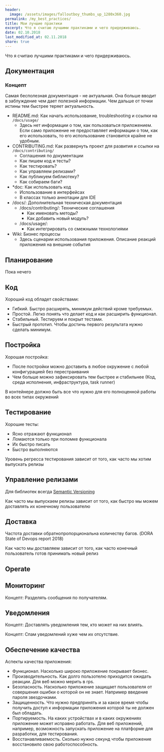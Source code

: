 ```yaml
---
header:
  image: /assets/images/falloutboy_thumbs_up_1280x360.jpg
permalink: /my_best_practices/
title: Мои лучшие практики
excerpt: Что я считаю лучшими практиками и чего придерживаюсь.
date: 02.10.2018
last_modified_at: 02.11.2018
share: true
---
```

Что я считаю лучшими практиками и чего придерживаюсь.

## Документация

### Концепт

Самая бесполезная документация - не актуальная. Она больше
вводит в заблуждение чем дает полезной информации.
Чем дальше от точки истины тем быстрее теряет актуальность.

- README.md: Как начать использование, troubleshooting и ссылки на `/docs/usage/` 
    - Здесь нет информации о том, как пользоваться приложением. Если само приложение не предоставляет
    информации о том, как его использовать, то его использование становится крайне не удобным.
- CONTRIBUTING.md: Как развернуть проект для развития и ссылки на `/docs/contributing/`
    - Соглашения по документации
    - Как пишем код и тесты?
    - Как тестировать?
    - Как управляем релизами?
    - Как публикуем библиотеку?
    - Как собираем баги?
- *doc: Как использовать код
    - Использование в интерфейсах
    - В классах только аннотации для IDE
- /docs/: Дополнительная техническая документация
    - /docs/contributing/: Технические соглашения
        - Как именовать методы?
        - Как добавить новый модуль?
    - /docs/usage/:
        - Как интегрировать со смежными технологиями
- Wiki: Бизнес процессы
    - Здесь сценарии использования приложения. Описание реакций приложения на внешние события

## Планирование

Пока нечего

## Код

Хороший код обладет свойствами:

- Гибкий. Быстро расширять, минимум действий кроме требуемых.
- Простой. Легко понять что делает код и как расширить функционал.
- Стабильный. Тестируем и покрыт тестами.
- Быстрый прототип. Чтобы достичь первого результата нужно сделать минимум.

## Постройка

Хорошая постройка:

- После постройки можно доставить в любое окружение с любой конфигурацией без перестраивания
- Чем больше можно зафиксировать тем быстрее и стабильнее (Код, среда исполнения, инфраструктура, task runner)

В контейнере должно быть все что нужно для его полноценной работы во всех типах окружений

## Тестирование

Хорошие тесты:

- Ясно отражают функционал
- Ломаются только при поломке функционала
- Их быстро писать
- Быстро выполняются

Уровень регресса тестирования зависит от того, как часто мы хотим выпускать релизы

## Управление релизами

Для библиотек всегда [Semantic Versioning](https://semver.org/lang/ru/)

Как часто мы выпускаем релизы зависит от того, как быстро мы можем доставлять 
их конечному пользователю

## Доставка

Частота доставки обратнопропорциональна количеству багов. (DORA State of Devops report 2018)

Как часто мы доставляем зависит от того, как часто конечный пользователь 
готов принимать новый релиз

## Operate

## Мониторинг

Концепт: Разделять сообщения по получателям.

## Уведомления

Концепт: Доставлять уведомления тем, кто может на них влиять.

Концепт: Спам уведомлений хуже чем их отсутствие.

## Обеспечение качества

Аспекты качества приложения:

- Функционал. Насколько широко приложение покрывает бизнес.
- Производительность. Как долго пользотелю приходится ожидать реакции. Для веб можно мерить в rps.
- Безопасность. Насколько приложение защищает пользователя от совершения ошибки о которой он не знает. Например введение пароля звездочками.
- Защищенность. Что нужно предпринять и за какое время чтобы получить доступ к информации приложения которой ты не должен был обладать.
- Портируемость. На каких устройствах и в каких окружениях приложение может исправно работать. Для веб приложений, например, возможность запускать приложение на платформе для разработки, для тестирования.
- Восстанавливаемость. Сколько нужно секунд чтобы приложение восстановило свою работоспособность.

